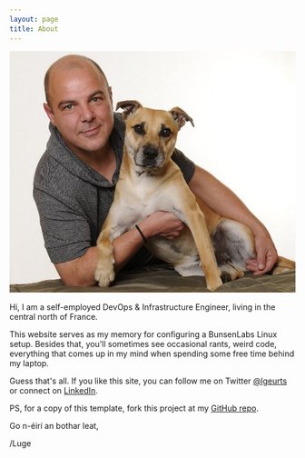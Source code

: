 ```yaml
---
layout: page
title: About
---
```


![Here I am with my dog Tigger.](/assets/portrait.jpg)

Hi, I am a self-employed DevOps & Infrastructure Engineer, living in the central north of France. 

This website serves as my memory for configuring a BunsenLabs Linux setup. 
Besides that, you'll sometimes see occasional rants, weird code, everything that comes up in my mind when spending some free time behind my laptop.

Guess that's all. If you like this site, you can follow me on Twitter [@lgeurts](https://twitter.com/lgeurts) or connect on [LinkedIn](https://www.linkedin.com/in/lucgeurts). 

PS, for a copy of this template, fork this project at my [GitHub repo](https://github.com/lgeurts/lgeurts.github.io).  

Go n-éirí an bothar leat,

/Luge
